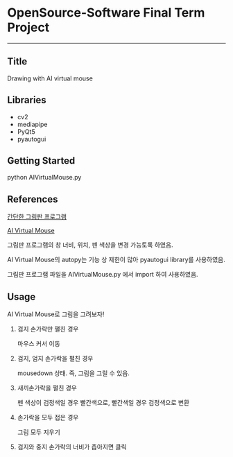 # OpenSource-Software Final Term Project



---



## Title

Drawing with AI virtual mouse



## Libraries

- cv2
- mediapipe
- PyQt5
- pyautogui



## Getting Started

python AIVirtualMouse.py



## References

[간단한 그림판 프로그램](https://codetorial.net/pyautogui/mouse_control.html)

[AI Virtual Mouse](https://github.com/ravigithub19/ai-virtual-mouse)



그림판 프로그램의 창 너비, 위치, 펜 색상을 변경 가능토록 하였음.

AI Virtual Mouse의 autopy는 기능 상 제한이 많아 pyautogui library를 사용하였음.

그림판 프로그램 파일을 AIVirtualMouse.py 에서 import 하여 사용하였음.



## Usage

AI Virtual Mouse로 그림을 그려보자!

1. 검지 손가락만 펼친 경우

   마우스 커서 이동

2. 검지, 엄지 손가락을 펼친 경우

   mousedown 상태. 즉, 그림을 그릴 수 있음.

3. 새끼손가락을 펼친 경우

   펜 색상이 검정색일 경우 빨간색으로, 빨간색일 경우 검정색으로 변환

4. 손가락을 모두 접은 경우

   그림 모두 지우기

5. 검지와 중지 손가락의 너비가 좁아지면 클릭



